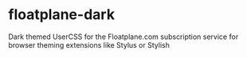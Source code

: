 # floatplane-dark
Dark themed UserCSS for the Floatplane.com subscription service for browser theming extensions like Stylus or Stylish
